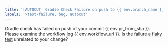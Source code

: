 ```yaml
---
title: '[AUTOCUT] Gradle Check Failure on push to {{ env.branch_name }}'
labels: '>test-failure, bug, autocut'
---
```


Gradle check has failed on push of your commit {{ env.pr_from_sha }}.
Please examine the workflow log {{ env.workflow_url }}.
Is the failure [a flaky test](https://github.com/opensearch-project/OpenSearch/blob/main/DEVELOPER_GUIDE.md#flaky-tests) unrelated to your change?
